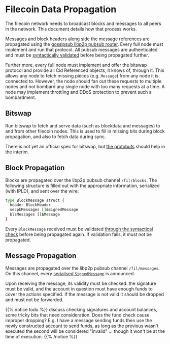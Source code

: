 # Filecoin Data Propagation

The filecoin network needs to broadcast blocks and messages to all peers in the network. This document details how that process works.

Messages and block headers along side the message references are propagated using the [gossipsub libp2p pubsub router](https://github.com/libp2p/specs/tree/master/pubsub/gossipsub). Every full node must implement and run that protocol. All pubsub messages are authenticated and must be [syntactically validated](./validation.md#syntactical-validation) before being propagated further.

Further more, every full node must implement and offer the bitswap protocol and provide all Cid Referenced objects, it knows of, through it. This allows any node to fetch missing pieces (e.g. `Message`) from any node it is connected to. However, the node should fan out these requests to multiple nodes and not bombard any single node with too many requests at a time. A node may implement throttling and DDoS protection to prevent such a bombardment.

## Bitswap

Run bitswap to fetch and serve data (such as blockdata and messages) to and from other filecoin nodes. This is used to fill in missing bits during block propagation, and also to fetch data during sync.

There is not yet an official spec for bitswap, but [the protobufs](https://github.com/ipfs/go-bitswap/blob/master/message/pb/message.proto) should help in the interim.


## Block Propagation

Blocks are propagated over the libp2p pubsub channel `/fil/blocks`. The following structure is filled out with the appropriate information, serialized (with IPLD), and sent over the wire:

```sh
type BlockMessage struct {
  header BlockHeader
  secpkMessages []&SignedMessage
  blsMessages []&Message
}
```

Every `BlockMessage` received must be validated [through the syntactical check](validation.md#syntactical-validation) before being propagated again. If validation fails, it must not be propagated.


## Message Propagation

Messages are propagated over the libp2p pubsub channel `/fil/messages`. On this channel, every [serialised `SignedMessage`](data-structures.md#messages) is announced.

Upon receiving the message, its validity must be checked: the signature must be valid, and the account in question must have enough funds to cover the actions specified. If the message is not valid it should be dropped and must not be forwarded.

{{% notice todo %}}
discuss checking signatures and account balances, some tricky bits that need consideration. Does the fund check cause improper dropping? E.g. I have a message sending funds then use the newly constructed account to send funds, as long as the previous wasn't executed the second will be considered "invalid" ... though it won't be at the time of execution.
{{% /notice %}}
